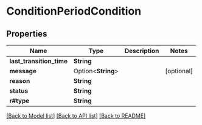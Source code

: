 # ConditionPeriodCondition

## Properties

Name | Type | Description | Notes
------------ | ------------- | ------------- | -------------
**last_transition_time** | **String** |  | 
**message** | Option<**String**> |  | [optional]
**reason** | **String** |  | 
**status** | **String** |  | 
**r#type** | **String** |  | 

[[Back to Model list]](../README.md#documentation-for-models) [[Back to API list]](../README.md#documentation-for-api-endpoints) [[Back to README]](../README.md)


